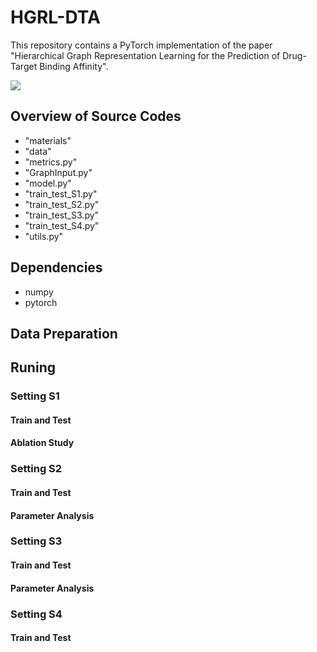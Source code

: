 # HGRL-DTA
This repository contains a PyTorch implementation of the paper "Hierarchical Graph Representation Learning for the Prediction of Drug-Target Binding Affinity".

<img src="./Framework.jpg" style="zoom: 100%;" />

## Overview of Source Codes
- "materials"
- "data"
- "metrics.py"
- "GraphInput.py"
- "model.py"
- "train_test_S1.py"
- "train_test_S2.py"
- "train_test_S3.py"
- "train_test_S4.py"
- "utils.py"

## Dependencies
- numpy
- pytorch

## Data Preparation

## Runing

### Setting S1

#### Train and Test

#### Ablation Study

### Setting S2

#### Train and Test

#### Parameter Analysis

### Setting S3

#### Train and Test

#### Parameter Analysis

### Setting S4

#### Train and Test
